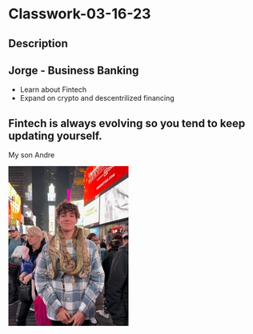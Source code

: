 # Classwork-03-16-23

## Description

## Jorge - Business Banking

* Learn about Fintech
* Expand on crypto and descentrilized financing

## Fintech is always evolving so you tend to keep updating yourself.

My son Andre

![My dear son](Andre1.png)



